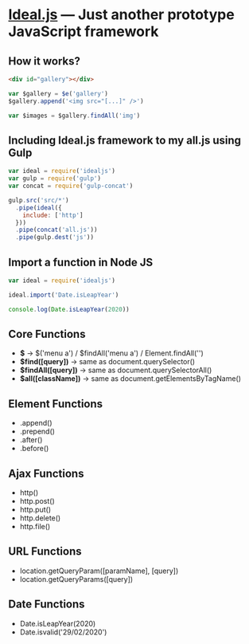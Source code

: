 [Ideal.js](http://ideal.araujo.cc/) — Just another prototype JavaScript framework
==================================================

How it works?
---------

```html
<div id="gallery"></div>
```

```js
var $gallery = $e('gallery')
$gallery.append('<img src="[...]" />')

var $images = $gallery.findAll('img')
```

Including Ideal.js framework to my all.js using Gulp
---------

```js
var ideal = require('idealjs')
var gulp = require('gulp')
var concat = require('gulp-concat')

gulp.src('src/*')
  .pipe(ideal({
    include: ['http']
  }))
  .pipe(concat('all.js'))
  .pipe(gulp.dest('js'))
```

Import a function in Node JS
---------

```js
var ideal = require('idealjs')

ideal.import('Date.isLeapYear')

console.log(Date.isLeapYear(2020))
```

Core Functions
---------

* **$** -> $('menu a') / $findAll('menu a') / Element.findAll('')
* **$find([query])** -> same as document.querySelector()
* **$findAll([query])** -> same as document.querySelectorAll()
* **$all([className])** -> same as document.getElementsByTagName()

Element Functions
---------

* .append()
* .prepend()
* .after()
* .before()

Ajax Functions
---------

* http()
* http.post()
* http.put()
* http.delete()
* http.file()

URL Functions
---------

* location.getQueryParam([paramName], [query])
* location.getQueryParams([query])

Date Functions
---------

* Date.isLeapYear(2020)
* Date.isvalid('29/02/2020')
